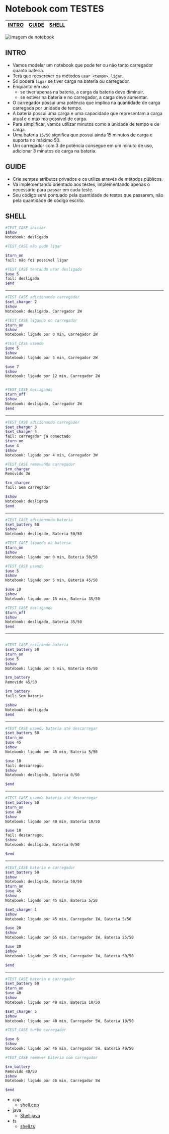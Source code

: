 # Notebook com TESTES

<!-- toch -->
[INTRO](#intro) | [GUIDE](#guide) | [SHELL](#shell)
-- | -- | --
<!-- toch -->

![imagem de notebook](cover.jpg)

## INTRO

- Vamos modelar um notebook que pode ter ou não tanto carregador quanto bateria.
- Terá que reescrever os métodos `usar <tempo>`, `ligar`.
- Só poderá `ligar` se tiver carga na bateria ou carregador.
- Enquanto em uso
  - se tiver apenas na bateria, a carga da bateria deve diminuir.
  - se estiver na bateria e no carregador, a carga deve aumentar.
- O carregador possui uma potência que implica na quantidade de carga carregada por unidade de tempo.
- A bateria possui uma carga e uma capacidade que representam a carga atual e o máximo possível de carga.
- Para simplificar, vamos utilizar minutos como a unidade de tempo e de carga.
- Uma bateria `15/50` significa que possui ainda 15 minutos de carga e suporta no máximo 50.
- Um carregador com 3 de potência consegue em um minuto de uso, adicionar 3 minutos de carga na bateria.

## GUIDE

- Crie sempre atributos privados e os utilize através de métodos públicos.
- Vá implementando orientado aos testes, implementando apenas o necessário para passar em cada teste.
- Seu código será pontuado pela quantidade de testes que passarem, não pela quantidade de código escrito.

## SHELL

```bash
#TEST_CASE iniciar
$show
Notebook: desligado

#TEST_CASE não pode ligar

$turn_on
fail: não foi possível ligar

#TEST_CASE tentando usar desligado
$use 5
fail: desligado
$end
```

___

```bash
#TEST_CASE adicionando carregador
$set_charger 2
$show
Notebook: desligado, Carregador 2W

#TEST_CASE ligando no carregador
$turn_on
$show
Notebook: ligado por 0 min, Carregador 2W

#TEST_CASE usando
$use 5
$show
Notebook: ligado por 5 min, Carregador 2W

$use 7
$show
Notebook: ligado por 12 min, Carregador 2W


#TEST_CASE desligando
$turn_off
$show
Notebook: desligado, Carregador 2W
$end
```

___

```bash
#TEST_CASE adicionando carregador
$set_charger 3
$set_charger 4
fail: carregador já conectado
$turn_on
$use 4
$show
Notebook: ligado por 4 min, Carregador 3W

#TEST_CASE removendo carregador
$rm_charger
Removido 3W

$rm_charger
fail: Sem carregador

$show
Notebook: desligado
$end
```

___

```bash
#TEST_CASE adicionando bateria
$set_battery 50
$show
Notebook: desligado, Bateria 50/50

#TEST_CASE ligando na bateria
$turn_on
$show
Notebook: ligado por 0 min, Bateria 50/50

#TEST_CASE usando
$use 5
$show
Notebook: ligado por 5 min, Bateria 45/50

$use 10
$show
Notebook: ligado por 15 min, Bateria 35/50

#TEST_CASE desligando
$turn_off
$show
Notebook: desligado, Bateria 35/50
$end
```

___

```bash

#TEST_CASE retirando bateria
$set_battery 50
$turn_on
$use 5
$show
Notebook: ligado por 5 min, Bateria 45/50

$rm_battery
Removido 45/50

$rm_battery
fail: Sem bateria

$show
Notebook: desligado
$end
```

___

```bash
#TEST_CASE usando bateria até descarregar
$set_battery 50
$turn_on
$use 45
$show
Notebook: ligado por 45 min, Bateria 5/50

$use 10
fail: descarregou
$show
Notebook: desligado, Bateria 0/50

$end
```

___

```bash
#TEST_CASE usando bateria até descarregar
$set_battery 50
$turn_on
$use 40
$show
Notebook: ligado por 40 min, Bateria 10/50

$use 10
fail: descarregou
$show
Notebook: desligado, Bateria 0/50

$end
```

___

```bash
#TEST_CASE bateria e carregador
$set_battery 50
$show
Notebook: desligado, Bateria 50/50
$turn_on
$use 45
$show
Notebook: ligado por 45 min, Bateria 5/50

$set_charger 1
$show
Notebook: ligado por 45 min, Carregador 1W, Bateria 5/50

$use 20
$show
Notebook: ligado por 65 min, Carregador 1W, Bateria 25/50

$use 30
$show
Notebook: ligado por 95 min, Carregador 1W, Bateria 50/50

$end
```

___

```bash
#TEST_CASE bateria e carregador
$set_battery 50
$turn_on
$use 40
$show
Notebook: ligado por 40 min, Bateria 10/50

$set_charger 5
$show
Notebook: ligado por 40 min, Carregador 5W, Bateria 10/50

#TEST_CASE turbo carregador

$use 6
$show
Notebook: ligado por 46 min, Carregador 5W, Bateria 40/50

#TEST_CASE remover bateria com carregador

$rm_battery
Removido 40/50
$show
Notebook: ligado por 46 min, Carregador 5W

$end
```

<!-- links .cache/draft -->
- cpp
  - [shell.cpp](.cache/draft/cpp/shell.cpp)
- java
  - [Shell.java](.cache/draft/java/Shell.java)
- ts
  - [shell.ts](.cache/draft/ts/shell.ts)
<!-- links -->
